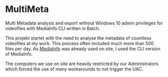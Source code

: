 # MultiMeta
Multi Metadata analysis and export without Windows 10 admin privileges for videofiles with MediaInfo CLI written in Batch.


This projekt startet with the need to analyse the metadata of countless videofiles at my work. This process often included much more than 500 files per day.
As [MediaInfo](https://mediaarea.net/en/MediaInfo) was already used on site, I used the CLI version of MediaInfo.

The computers we use on site are heavily restricted by our Administrators which forced the use of many workarounds to not trigger the UAC.
